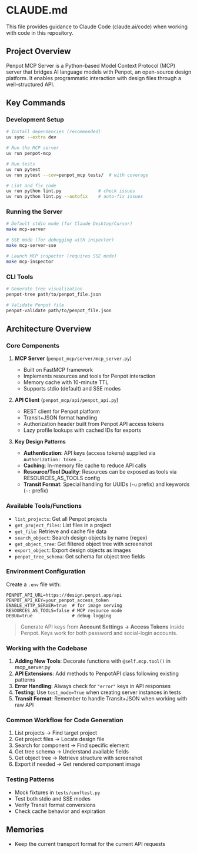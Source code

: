 # CLAUDE.md

This file provides guidance to Claude Code (claude.ai/code) when working with code in this repository.

## Project Overview

Penpot MCP Server is a Python-based Model Context Protocol (MCP) server that bridges AI language models with Penpot, an open-source design platform. It enables programmatic interaction with design files through a well-structured API.

## Key Commands

### Development Setup

```bash
# Install dependencies (recommended)
uv sync --extra dev

# Run the MCP server
uv run penpot-mcp

# Run tests
uv run pytest
uv run pytest --cov=penpot_mcp tests/  # with coverage

# Lint and fix code
uv run python lint.py              # check issues
uv run python lint.py --autofix    # auto-fix issues
```

### Running the Server

```bash
# Default stdio mode (for Claude Desktop/Cursor)
make mcp-server

# SSE mode (for debugging with inspector)
make mcp-server-sse

# Launch MCP inspector (requires SSE mode)
make mcp-inspector
```

### CLI Tools

```bash
# Generate tree visualization
penpot-tree path/to/penpot_file.json

# Validate Penpot file
penpot-validate path/to/penpot_file.json
```

## Architecture Overview

### Core Components

1. **MCP Server** (`penpot_mcp/server/mcp_server.py`)
   - Built on FastMCP framework
   - Implements resources and tools for Penpot interaction
   - Memory cache with 10-minute TTL
   - Supports stdio (default) and SSE modes

2. **API Client** (`penpot_mcp/api/penpot_api.py`)
   - REST client for Penpot platform
   - Transit+JSON format handling
   - Authorization header built from Penpot API access tokens
   - Lazy profile lookups with cached IDs for exports

3. **Key Design Patterns**
   - **Authentication**: API keys (access tokens) supplied via `Authorization: Token …`
   - **Caching**: In-memory file cache to reduce API calls
   - **Resource/Tool Duality**: Resources can be exposed as tools via RESOURCES_AS_TOOLS config
   - **Transit Format**: Special handling for UUIDs (`~u` prefix) and keywords (`~:` prefix)

### Available Tools/Functions

- `list_projects`: Get all Penpot projects
- `get_project_files`: List files in a project
- `get_file`: Retrieve and cache file data
- `search_object`: Search design objects by name (regex)
- `get_object_tree`: Get filtered object tree with screenshot
- `export_object`: Export design objects as images
- `penpot_tree_schema`: Get schema for object tree fields

### Environment Configuration

Create a `.env` file with:

```env
PENPOT_API_URL=https://design.penpot.app/api
PENPOT_API_KEY=your_penpot_access_token
ENABLE_HTTP_SERVER=true  # for image serving
RESOURCES_AS_TOOLS=false # MCP resource mode
DEBUG=true               # debug logging
```

> Generate API keys from **Account Settings → Access Tokens** inside Penpot. Keys work for both password and social-login accounts.

### Working with the Codebase

1. **Adding New Tools**: Decorate functions with `@self.mcp.tool()` in mcp_server.py
2. **API Extensions**: Add methods to PenpotAPI class following existing patterns
3. **Error Handling**: Always check for `"error"` keys in API responses
4. **Testing**: Use `test_mode=True` when creating server instances in tests
5. **Transit Format**: Remember to handle Transit+JSON when working with raw API

### Common Workflow for Code Generation

1. List projects → Find target project
2. Get project files → Locate design file  
3. Search for component → Find specific element
4. Get tree schema → Understand available fields
5. Get object tree → Retrieve structure with screenshot
6. Export if needed → Get rendered component image

### Testing Patterns

- Mock fixtures in `tests/conftest.py`
- Test both stdio and SSE modes
- Verify Transit format conversions
- Check cache behavior and expiration

## Memories

- Keep the current transport format for the current API requests
